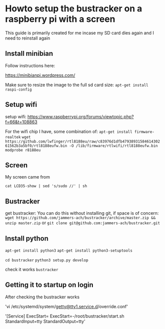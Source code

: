 # Howto setup the bustracker on a raspberry pi with a screen

This guide is primarily created for me incase my SD card dies again and I need to reinstall again

## Install minibian

Follow instructions here:

https://minibianpi.wordpress.com/

Make sure to resize the image to the full sd card size:
`apt-get install raspi-config`


## Setup wifi

setup wifi: https://www.raspberrypi.org/forums/viewtopic.php?f=66&t=108863

For the wifi chip I have, some combination of:
`apt-get install firmware-realtek`
`wget https://github.com/lwfinger/rtl8188eu/raw/c83976d1dfb4793893158461430261562b3a5bf0/rtl8188eufw.bin -O /lib/firmware/rtlwifi/rtl8188eufw.bin`
`modprobe r8188eu`

## Screen

My screen came from

`cat LCD35-show | sed 's/sudo //' | sh`

## Bustracker

get bustracker: 
You can do this without installing git, if space is of concern:
`wget https://github.com/jammers-ach/bustracker/archive/master.zip && unzip master.zip`
or
`git clone git@github.com:jammers-ach/bustracker.git`

## Install python
`apt-get install python3`
`apt-get install python3-setuptools`

`cd bustracker`
`python3 setup.py develop`

check it works
`bustracker`

## Getting it to startup on login

After checking the bustracker works

'vi /etc/systemd/system/getty@tty1.service.d/override.conf'

'[Service]
ExecStart=
ExecStart=-/root/bustracker/start.sh
StandardInput=tty
StandardOutput=tty'
